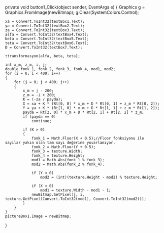 private void button1_Click(object sender, EventArgs e)
{
    Graphics g = Graphics.FromImage(newBitmap);
    g.Clear(SystemColors.Control);

    xa = Convert.ToInt32(textBox1.Text);
    ya = Convert.ToInt32(textBox2.Text);
    za = Convert.ToInt32(textBox3.Text);
    alfa = Convert.ToInt32(textBox4.Text);
    beta = Convert.ToInt32(textBox5.Text);
    teta = Convert.ToInt32(textBox6.Text);
    D = Convert.ToInt32(textBox7.Text);

    ttransformasyon(alfa, beta, teta);

    int x_m, z_m, i, j;
    double fonk_1, fonk_2, fonk_3, fonk_4, mod1, mod2;
    for (i = 0; i < 400; i++)
    {
        for (j = 0; j < 400; j++)
        {
            x_m = j - 200;
            z_m = -i + 200;
            K = (-za / payda);
            X = xa + K * (Rt[0, 0] * x_m + D * Rt[0, 1] + z_m * Rt[0, 2]);
            Y = ya + K * (Rt[1, 0] * x_m + D * Rt[1, 1] + z_m * Rt[1, 2]);
            payda = Rt[2, 0] * x_m + D * Rt[2, 1] + Rt[2, 2] * z_m;
            if (payda == 0)
                continue;

            if (K > 0)
            {
                fonk_1 = Math.Floor(X + 0.5);//Floor fonksiyonu ile sayılar yakın olan tam sayı değerine yuvarlanıyor.
                fonk_2 = Math.Floor(Y + 0.5);
                fonk_3 = texture.Width;
                fonk_4 = texture.Height;
                mod1 = Math.Abs(fonk_1 % fonk_3);
                mod2 = Math.Abs(fonk_2 % fonk_4);

                if (Y < 0)
                    mod2 = (int)(texture.Height - mod2) % texture.Height;

                if (X < 0)
                    mod1 = texture.Width - mod1 - 1;
                newBitmap.SetPixel(j, i, texture.GetPixel(Convert.ToInt32(mod1), Convert.ToInt32(mod2)));
            }
        }
    }
    pictureBox1.Image = newBitmap;
}
